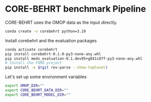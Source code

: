 # CORE-BEHRT benchmark Pipeline
CORE-BEHRT uses the OMOP data as the input directly.

```bash
conda create -n corebehrt python=3.10
```
Install corebehrt and the evaluation packages
```bash
conda activate corebehrt
pip install corebehrt-0.1.0-py3-none-any.whl
pip install meds_evaluation-0.1.dev95+g841c87f-py3-none-any.whl
# Install the FOMO project
pip install -e $(git rev-parse --show-toplevel)
```

Let's set up some environment variables
```bash
export OMOP_DIR=""
export CORE_BEHRT_DATA_DIR=""
export CORE_BEHRT_MODEL_DIR=""
```